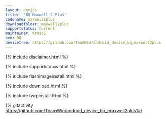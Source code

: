 ```yaml
---
layout: device
title:  "BQ Maxwell 2 Plus"
codename: maxwell2plus
downloadfolder: maxwell2plus
supportstatus: Current
maintainer: Kra1o5
oem: BQ
devicetree: https://github.com/TeamWin/android_device_bq_maxwell2plus
---
```


{% include disclaimer.html %}

{% include supportstatus.html %}

{% include flashimageinstall.html %}

{% include download.html %}

{% include twrpinstall.html %}

{% gitactivity  https://github.com/TeamWin/android_device_bq_maxwell2plus%}
